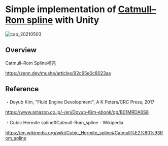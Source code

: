 # Simple implementation of [Catmull–Rom spline](https://en.wikipedia.org/wiki/Cubic_Hermite_spline#Catmull%E2%80%93Rom_spline) with Unity
![cap_20210503](https://user-images.githubusercontent.com/26865534/116880216-b515b700-ac5c-11eb-8dc9-f3bfb318945f.gif)

## Overview
Catmull–Rom Spline補完

https://zenn.dev/mushe/articles/92c65e0c8023aa

## Reference
・Doyub Kim, "Fluid Engine Development", A K Peters/CRC Press, 2017

https://www.amazon.co.jp/-/en/Doyub-Kim-ebook/dp/B01MRDA6S8

・Cubic Hermite spline#Catmull–Rom_spline - Wikipedia
 
https://en.wikipedia.org/wiki/Cubic_Hermite_spline#Catmull%E2%80%93Rom_spline
